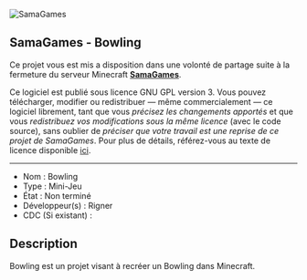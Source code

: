 ![SamaGames](https://assets.samagames.net/images/logo.png "SamaGames logo")

## SamaGames - Bowling

Ce projet vous est mis a disposition dans une volonté de partage suite à la fermeture du serveur Minecraft [**SamaGames**](http://samagames.net).

Ce logiciel est publié sous licence GNU GPL version 3. Vous pouvez télécharger, modifier ou redistribuer — même commercialement — ce logiciel librement, tant que vous *précisez les changements apportés* et que vous *redistribuez vos modifications sous la même licence* (avec le code source), sans oublier de *préciser que votre travail est une reprise de ce projet de SamaGames*.
Pour plus de détails, référez-vous au texte de licence disponible [ici](LICENCE).

------------------------------------

- Nom : Bowling
- Type : Mini-Jeu
- État : Non terminé
- Développeur(s) : Rigner
- CDC (Si existant) :


## Description
Bowling est un projet visant à recréer un Bowling dans Minecraft.